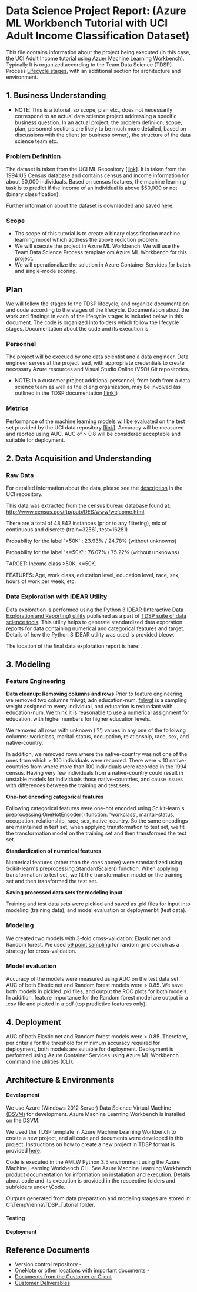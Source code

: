 # Data Science Project Report: (Azure ML Workbench Tutorial with UCI Adult Income Classification Dataset)

[comment]: # (This document is intended to capture the use case summary for this engagement. An executive summary should contain a brief overview of the project, but not every detail. Only the current summary should be captured here and this should be edited over time to reflect the latest details.)
[comment]: # (Some ideas of what to include in the executive summary are detailed below. Please edit and capture the relevant information within each section)
[comment]: # (To capture more detail in the scoping phase, the optional template Scoping.md may be utilized. If more detail around the data, use case, architecture, or other aspects needs to be captured, additional markdown files can be referenced and placed into the Docs folder)

This file contains information about the project being executed (in this case, the UCI Adult Income tutorial using Azuer Machine Learning Workbench). Typically It is organized according to the Team Data Science (TDSP) Process [Lifecycle stages](https://github.com/Azure/Microsoft-TDSP/blob/master/Docs/lifecycle-detail.md), with an additional section for architecture and environment. 


## 1. Business Understanding
* NOTE: This is a tutorial, so scope, plan etc., does not necessarily correspond to an actual data science project addressing a specific business question. In an actual project, the problem definiion, scope, plan, personnel sections are likely to be much more detailed, based on discussions with the client (or business owner), the structure of the data science team etc.

### Problem Definition
The dataset is taken from the UCI ML Repository [[link]](https://archive.ics.uci.edu/ml/datasets/adult). It is taken from the 1994 US Census database and contains census and income information for about 50,000 individuals. Based on census features, the machine learning task is to predict if the income of an individual is above $50,000 or not (binary classification).

Further information about the dataset is downlaoded and saved [here](\Docs\CustomerDocs\UCI_Adult_Income_Data_Information.txt). 

### Scope
 * Ths scope of this tutorial is to create a binary classification machine learning model which address the above rediction problem. 
 * We will execute the project in Azure ML Workbench. We will use the Team Data Science Process template om Azure ML Workbench for this project. 
 * We will operationalize the solution in Azure Container Servides for batch and single-mode scoring.

## Plan
We will follow the stages fo the TDSP lifecycle, and organize documentaion and code according to the stages of the lifecycle. Documentation about the work and findings in each of the lifecycle stages is included below in this document. The code is organized into folders which follow the lifecycle stages. Documentation about the code and its execution is 

### Personnel
The project will be execued by one data scientist and a data engineer. Data engineer serves at the project lead, with appropriate credentials to create necessary Azure resources and Visual Studio Online (VSO) Git repositories.

* NOTE: In a customer project additional personnel, from both from a data science team as well as the clieng organization, may be involved (as outlined in the TDSP documentation [[link]](https://github.com/Azure/Microsoft-TDSP/blob/master/Docs/roles-tasks.md))

### Metrics
Performance of the machine learning models will be evaluated on the test set provided by the UCI data repository [[link]](https://archive.ics.uci.edu/ml/machine-learning-databases/adult/). Accuracy will be measured and reorted using AUC. AUC of > 0.8 will be considered acceptable and suitable for deployment.

## 2. Data Acquisition and Understanding
### Raw Data
For detailed information about the data, please see the [description](https://archive.ics.uci.edu/ml/machine-learning-databases/adult/adult.names) in the UCI repository. 

This data was extracted from the census bureau database found at: http://www.census.gov/ftp/pub/DES/www/welcome.html. 

There are a total of 48,842 instances (prior to any filtering), mix of continuous and discrete (train=32561, test=16281)

Probability for the label '>50K'  : 23.93% / 24.78% (without unknowns)

Probability for the label '<=50K' : 76.07% / 75.22% (without unknowns)

TARGET: Income class >50K, <=50K.

FEATURES: Age, work class, education level, education level, race, sex, hours of work per week, etc.

### Data Exploration with IDEAR Utility
Data exploration is performed using the Python 3 [IDEAR (Interactive Data Exploration and Reporting) utility](https://github.com/Azure/Azure-TDSP-Utilities/tree/master/DataScienceUtilities/DataReport-Utils/Python) published as a part of [TDSP suite of data science tools](https://github.com/Azure/Azure-TDSP-Utilities). This utility helps to generate standardized data exporation reports for data containing numerical and categorical features and target. Details of how the Python 3 IDEAR utility was used is provided bleow. 

The location of the final data exploration report is here: .


## 3. Modeling

### Feature Engineering
**Data cleanup: Removing columns and rows**
Prior to feature engineering, we removed two columns fnlwgt, adn education-num. [fnlwgt](https://web.cs.wpi.edu/~cs4341/C00/Projects/fnlwgt) is a sampling weight assigned to every individual, and education is redundant with education-num. We think it is reasonable to use a numerical assignment for education, with higher numbers for higher education levels.

We removed all rows with unknown ('?') values in any one of the folloiwng columns:
workclass, marital-status, occupation, relationship, race, sex, and native-country. 

In addition, we removed rows where the native-country was not one of the ones from which > 100 individuals were recorded. There were < 10 native-countries from where more than 100 individuals were recorded in the 1994 census. Having very few individuals from a native-country could result in unstable models for individuals those native-countries, and cause issues with differences between the training and test sets.

**One-hot encoding categorical features**

Following categorical features were one-hot encoded using Scikit-learn's [preprocessing.OneHotEncoder()](http://scikit-learn.org/stable/modules/generated/sklearn.preprocessing.OneHotEncoder.html) function: 'workclass', marital-status, occupation, relationship, race, sex, native_country. So the same encodings are maintained in test set, when applying transformation to test set, we fit the transformation model on the training set and then transformed the test set. 

**Standardization of numerical features**

Numerical features (other than the ones above) were standardized using Scikit-learn's [preprocessing.StandardScaler()](http://scikit-learn.org/stable/modules/generated/sklearn.preprocessing.StandardScaler.html) function. When applying transformation to test set, we fit the transformation model on the training set and then transformed the test set.

**Saving processed data sets for modeling input**

Training and test data sets were pickled and saved as .pkl files for input into modeling (training data), and model evaluation or deploymenbt (test data).

### Modeling
We created two models with 3-fold cross-validation: Elastic net and Random forest. We used [59 point sampling](http://www.jmlr.org/papers/volume13/bergstra12a/bergstra12a.pdf) for random grid search as a strategy for cross-validation. 

### Model evaluation
Accuracy of the models were measured using AUC on the test data set. AUC of both Elastic net and Random forest models were > 0.85. We save both models in pickled .pkl files, and output the ROC plots for both models. In addition, feature importance for the Random forest model are output in a .csv file and plotted in a pdf (top predictive features only).

## 4. Deployment
AUC of both Elastic net and Random forest models were > 0.85. Therefore, per criteria for the threshold for minimum accuracy required for deployment, both models are suitable for deployment. Deployment is performed using Azure Container Services using Azure ML Workbench command line utilities (CLI).


## Architecture & Environments
#### Development
We use Azure (Windows 2012 Server) Data Science Virtual Machine [(DSVM)](https://docs.microsoft.com/en-us/azure/machine-learning/machine-learning-data-science-virtual-machine-overview) for development. Azure Machine Learning Workbench is installed on the DSVM. 

We used the TDSP template in Azure Machine Learning Workbench to create a new project, and all code and decuments were developed in this project. Instructions on how to create a new project in TDSP format is provided [here](https://github.com/amlsamples/tdsp/blob/master/Docs/Using-TDSP-in-Vienna.md).

Code is executed in the AMLW Python 3.5 environment using the Azure Machine Learning Workbench CLI. See Azure Machine Learning Workbench product documentation for information on installation and execution. Details about code and its execution is provided in the respective folders and subfolders under \Code.

Outputs generated from data preparation and modeling stages are stored in: C:\\TempVienna\\TDSP_Tutorial folder. 

#### Testing

#### Deployment

[comment]: # (If there is a substantial change in the customer's business workflow, make a before/after diagram showing the data flow.)

## Reference Documents
* Version control repository - <Add your own link>
* OneNote or other locations with important documents - <Add your own link>
* [Documents from the Customer or Client](./Docs/CustomerDocs)
* [Customer Deliverables](./Docs/DeliveralbeDocs)